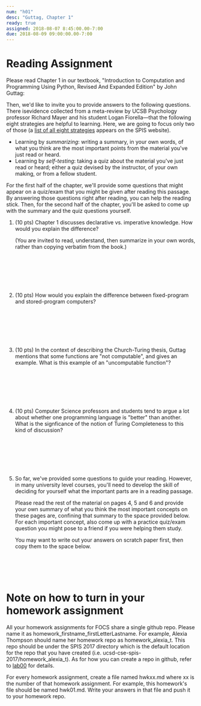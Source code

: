 ```yaml
---
num: "h01"
desc: "Guttag, Chapter 1"
ready: true
assigned: 2018-08-07 8:45:00.00-7:00
due: 2018-08-09 09:00:00.00-7:00
---
```


# Reading Assignment


Please read Chapter 1 in our textbook, "Introduction to Computation
and Programming Using Python, Revised And Expanded Edition" by John
Guttag:

Then, we'd like to invite you to provide answers to the following
questions.  There isevidence collected from a meta-review by UCSB
Psychology professor Richard Mayer and his student Logan
Fiorella&mdash;that the following eight strategies are helpful to
learning.   Here, we are going to focus only two of those
(a [list of all eight strategies](/topics/learning_strategies/) appears on the SPIS website).

*  Learning by *summarizing*: writing a summary, in your own
    words, of what you think are the most important points from the
    material you've just read or heard.
*  Learning by *self-testing*: taking a quiz about the material
    you've just read or heard; either a quiz devised by the instructor,
    of your own making, or from a fellow student.

For the first half of the chapter, we'll provide some questions that might appear on a quiz/exam that you might be given
after reading this passage. By answering those questions right after reading, you can 
help the reading stick. Then, for the second half of the chapter, you'll be asked to come up with the summary and the quiz questions
yourself.

<ol>

<li markdown="1" style="margin-bottom:8em;">

(10 pts) Chapter 1 discusses declarative vs. imperative knowledge.  How would you explain the difference?  

(You are invited to read, understand, then summarize in your own words, rather than copying verbatim from the book.)

</li>


<li markdown="1" style="margin-bottom:8em;" >

(10 pts)  How would you explain the difference between fixed-program and stored-program computers?

</li>


<li markdown="1" style="margin-bottom:8em;" > (10 pts) In the context of describing the Church-Turing thesis, Guttag mentions that some functions are "not computable", and gives an example.  What is this example of an "uncomputable function"? 

</li>

<li markdown="1" style="margin-bottom:8em;"> (10 pts) Computer Science professors and students tend to argue a lot about whether one programming language is "better" than another.   What is the signficance of the notion of Turing Completeness to this kind of discussion?   
</li>

<li markdown="1" style="margin-bottom:8em;">

So far, we've provided some questions to guide your reading.  However, in many university level courses, you'll need to develop the skill of deciding for yourself what the important parts are in a reading passage.  

Please read the rest of the material on pages 4, 5 and&nbsp;6 and provide your own summary of what you think the most important concepts on these pages are, confining that summary to the space provided below.    For each important concept, also come up with a practice quiz/exam question you might pose to a friend if you were helping them study.

You may want to write out your answers on scratch paper first, then copy them to the space below. 

</li>
</ol>

# Note on how to turn in your homework assignment 


All your homework assignments for FOCS share a single github repo. Please name it as homework_firstname_firstLetterLastname. For example, Alexia Thompson should name her homework repo as homework_alexia_t. This repo should be under the SPIS 2017 directory which is the default location for the repo that you have created (i.e. ucsd-cse-spis-2017/homework_alexia_t). As for how you can create a repo in github, refer to [lab00](/lab/lab00/) for details.


For every homework assignment, create a file named hwkxx.md where xx is the number of that homework assignment. For example, this homework's file should be named hwk01.md. Write your answers in that file and push it to your homework repo.

